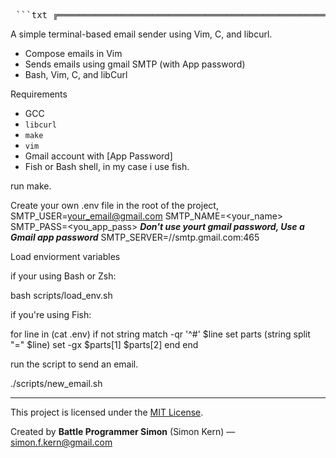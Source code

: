 <pre> ```txt ╔════════════════════════════════════════════════════════════╗ ║ ║ ║ ██╗ ██╗██╗███╗ ███╗ ███╗ ███╗ █████╗ ██╗██╗ ║ ║ ██║ ██║██║████╗ ████║ ████╗ ████║██╔══██╗██║██║ ║ ║ ██║ ██║██║██╔████╔██║ ██╔████╔██║███████║██║██║ ║ ║ ██║ ██║██║██║╚██╔╝██║ ██║╚██╔╝██║██╔══██║██║██║ ║ ║ ╚██████╔╝██║██║ ╚═╝ ██║ ██║ ╚═╝ ██║██║ ██║██║███████╗║ ║ ╚═════╝ ╚═╝╚═╝ ╚═╝ ╚═╝ ╚═╝╚═╝ ╚═╝╚═╝╚══════╝║ ║ ║ ║ VIM MAIL — Terminal Email Client by Simon Kern ║ ╚════════════════════════════════════════════════════════════╝ ``` </pre>




A simple terminal-based email sender using Vim, C, and libcurl.

- Compose emails in Vim
- Sends emails using gmail SMTP (with App password)
- Bash, Vim, C, and libCurl





Requirements

- GCC
- `libcurl`
- `make`
- `vim`
- Gmail account with [App Password]
- Fish or Bash shell, in my case i use fish.

run make.



Create your own .env file in the root of the project,
SMTP_USER=<your_email@gmail.com>
SMTP_NAME=<your_name>
SMTP_PASS=<you_app_pass>   ***Don't use yourt gmail password, Use a Gmail app password***
SMTP_SERVER=//smtp.gmail.com:465



Load enviorment variables

if your using Bash or Zsh:

bash scripts/load_env.sh


if you're using Fish:

for line in (cat .env)
    if not string match -qr '^#' $line
        set parts (string split "=" $line)
        set -gx $parts[1] $parts[2]
    end
end



run the script to send an email.

./scripts/new_email.sh



---


This project is licensed under the [MIT License](./LICENSE).

Created by **Battle Programmer Simon** (Simon Kern) — [simon.f.kern@gmail.com](mailto:simon.f.kern@gmail.com)

